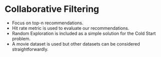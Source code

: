 # Collaborative Filtering
- Focus on top-n recommendations.
- Hit rate metric is used to evaluate our recommendations.
- Random Exploration is included as a simple solution for the Cold Start problem.
- A movie dataset is used but other datasets can be considered straightforwardly.
